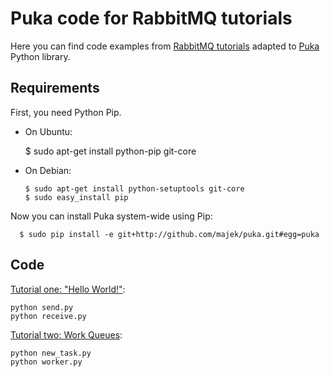 # Puka code for RabbitMQ tutorials

Here you can find code examples from
[RabbitMQ tutorials](http://www.rabbitmq.com/getstarted.html) adapted
to [Puka](https://github.com/majek/puka) Python library.

## Requirements

First, you need Python Pip.

  * On Ubuntu:

       $ sudo apt-get install python-pip git-core


 * On Debian:

       $ sudo apt-get install python-setuptools git-core
       $ sudo easy_install pip


Now you can install Puka system-wide using Pip:

      $ sudo pip install -e git+http://github.com/majek/puka.git#egg=puka


## Code

[Tutorial one: "Hello World!"](http://www.rabbitmq.com/tutorial-one-python.html):

    python send.py
    python receive.py


[Tutorial two: Work Queues](http://www.rabbitmq.com/tutorial-two-python.html):

    python new_task.py
    python worker.py



